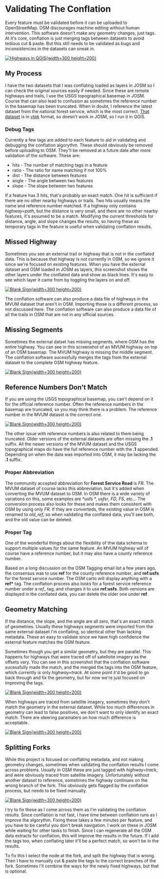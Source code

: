 # Validating The Conflation

Every feature must be validated before it can be uploaded to
OpenStreetMap. OSM discourages machine editing without human
intervention. This software doesn't make any geometry changes, just
tags. At it's core, conflation is just merging tags between datasets
to avoid tedious cut & paste. But this still needs to be validated as
bugs and inconsistencies in the datasets can sneak in.

[![Highways in QGIS](assets/validation/small-qgishighways.png){width=300 height=200}](https://github.com/hotosm/osm-merge/blob/main/docs/assets/validation/qgishighways.png)

## My Process

I have the two datasets that I was conflating loaded as layers in
JOSM so I can check the original sources easily if needed. Since these
are remote highways and trails, I use the USGS topographical
basemap in JOSM. Course that can also lead to confusion as sometimes
the reference number in the basemap has been truncated. When in doubt,
I reference the latest dataset from the national forest service, which
is the most correct. [That
dataset](https://usfs.maps.arcgis.com/home/group.html?id=1c9d890b197c4b2f9d72604b77ea43cb#overview)
is in
[vtpk](https://usfs.maps.arcgis.com/home/group.html?id=1c9d890b197c4b2f9d72604b77ea43cb#overview)
format, so doesn't work in JOSM, so I run it in QGIS.

### Debug Tags

Currently a few tags are added to each feature to aid in validating
and debugging the conflation algorythm. These should obviously be
removed before uploading to OSM. They'll be removed at a future date
after more validation of the software. These are:

* hits - The number of matching tags in a feature
* ratio - The ratio for name matching if not 100%
* dist -  The distance between features
* angle - The angle between two features
* slope - The slope between two features

If a feature has 3 hits, that's probably an exact match. One hit is
sufficient if there are no other nearby highways or trails. Two hits
usually means the name and reference number matched. If a highway only
contains *highway=path*, but the distance is very small, and there are
no other nearby features, it's assumed to be a match. Modifying the
current thresholds for distance, angle, and slope changes the results,
so having these as temporary tags in the feature is useful when
validating conflation results.

## Missed Highway

Sometimes you see an external trail or highway that is not in the
conflated data. This is because that highway is not currently in OSM,
so we ignore it since we're focused on existing features. When you
have the external dataset and OSM loaded in JOSM as layers, this
screenshot shows the other layers under the conflated data and show as
black lines. It's easy to see which layer it came from by toggling the
layers on and off.

[![Blank Sign](assets/validation/small-mvum-osm.png){width=300 height=200}](https://github.com/hotosm/osm-merge/blob/main/docs/assets/validation/mvum-osm.png)

The conflation software can also produce a data file of highways in
the MVUM dataset that aren't in OSM. Importing those is a different
process, so not discussed here. The conflation software can also
produce a data file of all the trails in OSM that are not in any
official sources.

## Missing Segments

Sometimes the external datset has missing segments, where OSM has the
entire highway. You can see in this screenshot of an MVUM highway
on top of an OSM basemap. The MVUM highway is missing the middle
segment. The conflation software sucessfully merges the tags from the
external dataset to the complete OSM highway feature.

[![Blank Sign](assets/validation/small-missingsegments.png){width=300 height=200}](https://github.com/hotosm/osm-merge/blob/main/docs/assets/validation/missingsegments.png)

## Reference Numbers Don't Match

If you are using the USGS topographical basemap, you can't depend on
it for the official reference number. Often the reference numbers in
the basemap are truncated, so you may think there is a problem. The
reference number in the MVUM dataset is the correct one.

[![Blank Sign](assets/validation/badtopo2.png){width=300 height=200}](https://github.com/hotosm/osm-merge/blob/main/docs/assets/validation/badtopo2.png)

The other issue with reference numbers is also related to them being
truncated. Older versions of the external datasets are often missing
the __.1__ suffix. All the newer versions of the MVUM dataset and the
USGS topographical maps do have the full reference number with the
__.1__ appended. Depending on when the data was imported into OSM, it
may be lacking the __.1__ suffix.

### Proper Abbreviation

The community accepted abbreviation for __Forest Service Road__ is
*FR*. The MVUM dataset of course lacks this abbreviation, but it's
added when converting the MVUM dataset to OSM. In OSM there is a wide
variety of variations on this, some examples are *usfs *, *usfsr*,
*FD*, *FS*, etc... The conversion process also looks for these and
makes them consistent with OSM by using only *FR*. If they are
converteds, the existing value in OSM is renamed to *old_ref*, so when
validating the conflated data, you'll see both, and the old value can
be deleted.

### Proper Tag

One of the wonderful things about the flexibility of thw data schema
to support multiple values for the same feature. An MVUM highway will
of course have a reference number, but it may also have a county
reference number.

Based on a long discussion on the OSM Tagging email list a few years
ago, the consensus was to use __ref__ for the county reference number,
and __ref:usfs__ for the forest service number. The OSM carto will
display anything with a __ref*__ tag. The conflation process also
looks for a forest service reference number under a _ref__ tag, and
changes it to use __ref:usfs__. Both versions are displayed in the
conflated data, you can delete the older one under __ref__.

## Geometry Matching

If the distance, the slope, and the angle are all zero, that's an
exact match of geometries. Usually these highways segments were
imported from the same external dataset I'm conflating, so identical
other than lacking metadata. These an easy to validate since we have
high confidence the external feature matches the OSM feature.

Sometimes though you get a similar geometry, but they are
parallel. This happens for highways that were traced off of satelloite
imagery as the offsets vary. You can see in this screenshot that the
conflation software sucessfully made the match, and the merged the
tags into the OSM feature, which currently is only *highway=track*. At
some point it'd be good to go back through and fix the geometry, but
for now we're just focused on improving the tags.

[![Blank Sign](assets/validation/small-wayoff.png){width=300 height=200}](https://github.com/hotosm/osm-merge/blob/main/docs/assets/validation/wayoff.png)

When highways are traced from satellite imagery, sometimes they don't
match the geometry in the external dataset. While too much differences
in geometry can lead to false positives, we don't want to only
identify an exact match. There are steering paramaters on how much
difference is acceptable.

[![Blank Sign](assets/validation/small-geommatch.png){width=300 height=200}](https://github.com/hotosm/osm-merge/blob/main/docs/assets/validation/geommatch.png)


## Splitting Forks

While this project is focused on conflating metadata, and not making
geometry changes, sometimes when validating the conflation results I
come across problems. Usually in OSM these are just tagged with
*highway=track*, and were obviously traced from satellite
imagery. Unfortunately without another dataset to reference, sometimes
the highway continues on the wrong branch of the fork. This obviously
gets flagged by the conflation process, but needs to be fixed
manually.

[![Blank Sign](assets/validation/small-splitfork.png){width=300 height=200}](https://github.com/hotosm/osm-merge/blob/main/docs/assets/validation/splitfork.png)

I try to fix these as I come across them as I'm validating the
conflation results. Since conflation is not fast, I have time between
conflation runs as I improve the algorythm. Fixing these takes a few
minutes per feature, and you have to be careful you don't break
navigation. I work on these in JOSM while waiting for other tasks to
finish. Since I can regenerate all the OSM data extracts for
conflation, this will improve the results in the future. If I add the
tags too, when conflating later it'll be a perfect match, so won't be
in the results.

To fix this I select the node at the fork, and split the highway that
is wrong. Then I have to manually cut & paste the tags to the correct
branches of the fork. Sometimes I'll combine the ways for the newly
fixed highways, but that is optional.
